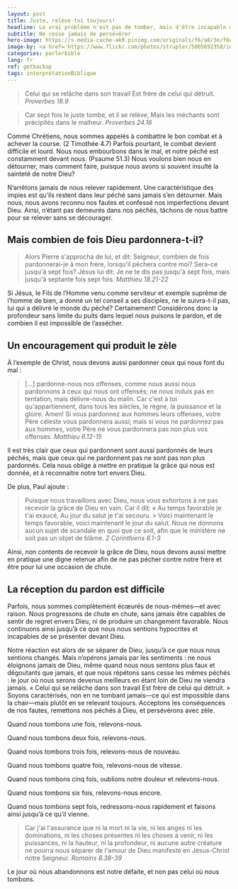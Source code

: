 ```yaml
---
layout: post
title: Juste, relève-toi toujours!
headline: Le vrai problème n'est pas de tomber, mais d'être incapable de se relever.
subtitle: Ne cesse jamais de persévérer
hero-image: https://s-media-cache-ak0.pinimg.com/originals/f6/a8/3e/f6a83e31dacb4fff21f9acaee4b3c5a7.jpg
image-by: <a href='https://www.flickr.com/photos/strupler/5805692358/in/photolist-9R2G57-7bEArh-9R5Dqf-sdb2Jb-oUC5JJ-bUazpP-pG2W2d-DY8V1-4a5QuT-e8HqZK-oDGx7g-dq7mGP-oQXXPZ-8wGird-qLvu8s-Dkvkt5-e1J32y-b3aQYK-89YzQk-6vp3Ct-oy9f1d-6WMsjK-xy8Y4-48QY9R-ho8D2A-FGV6q7-dTnRa-nCmoDu-g9F4bZ-fL28Gc-eezodP-4imbRA-f897u4-fL28wk-hMEySq-7TmD7a-97TGyR-359Vri-34Nf33-4VvcV4-daWMYy-5EiYeY-pKxo39-2xpZL4-5udfrY-cR5EGb-numtKw-bTH1Zz-8t7ziq-CbqRsv'  target='_new'>Zurich 2011 - Standing Tall</a> par <a href='https://www.flickr.com/photos/strupler/' target='_new' >ND Strupler</a> sous <a href='https://creativecommons.org/licenses/by/2.0/deed.fr' target='_new'>Attribution 2.0 Générique</a>
categories: parlerbible
lang: fr
ref: getbackup
tags: interprétationBiblique
---
```

<blockquote>Celui qui se relâche dans son travail
Est frère de celui qui détruit. <cite>Proverbes 18.9</cite></blockquote>
<blockquote>Car sept fois le juste tombe, et il se relève,
Mais les méchants sont précipités dans le malheur. <cite>Proverbes 24.16</cite></blockquote>
Comme Chrétiens, nous sommes appelés à combattre le bon combat et à achever la course. (2 Timothée 4.7) Parfois pourtant, le combat devient difficile et lourd. Nous nous embourbons dans le mal, et notre péché est constamment devant nous. (Psaume 51.3) Nous voulons bien nous en détourner, mais comment faire, puisque nous avons si souvent insulté la sainteté de notre Dieu?

N’arrêtons jamais de nous relever rapidement. Une caractéristique des impies est qu’ils restent dans leur péché sans jamais s’en détourner. Mais nous, nous avons reconnu nos fautes et confessé nos imperfections devant Dieu. Ainsi, n’étant pas demeurés dans nos péchés, tâchons de nous battre pour se relever sans se décourager.<!--more-->
<h2>Mais combien de fois Dieu pardonnera-t-il?</h2>
<blockquote>Alors Pierre s'approcha de lui, et dit: Seigneur, combien de fois pardonnerai-je à mon frère, lorsqu'il péchera contre moi? Sera-ce jusqu'à sept fois? Jésus lui dit: Je ne te dis pas jusqu'à sept fois, mais jusqu'à septante fois sept fois. <cite>Matthieu 18.21-22</cite></blockquote>
Si Jésus, le Fils de l’Homme venu comme serviteur et exemple suprême de l’homme de bien, a donné un tel conseil a ses disciples, ne le suivra-t-il pas, lui qui a délivré le monde du péché? Certainement! Considérons donc la profondeur sans limite du puits dans lequel nous puisons le pardon, et de combien il est impossible de l’assécher.
<h2>Un encouragement qui produit le zèle</h2>
À l’exemple de Christ, nous devons aussi pardonner ceux qui nous font du mal :
<blockquote>[…] pardonne-nous nos offenses, comme nous aussi nous pardonnons à ceux qui nous ont offensés; ne nous induis pas en tentation, mais délivre-nous du malin. Car c'est à toi qu'appartiennent, dans tous les siècles, le règne, la puissance et la gloire. Amen! Si vous pardonnez aux hommes leurs offenses, votre Père céleste vous pardonnera aussi; mais si vous ne pardonnez pas aux hommes, votre Père ne vous pardonnera pas non plus vos offenses. <cite>Matthieu 6.12-15</cite></blockquote>
Il est très clair que ceux qui pardonnent sont aussi pardonnés de leurs péchés, mais que ceux qui ne pardonnent pas ne sont pas non plus pardonnés. Cela nous oblige à mettre en pratique la grâce qui nous est donnée, et à reconnaitre notre tort envers Dieu.

De plus, Paul ajoute :
<blockquote>Puisque nous travaillons avec Dieu, nous vous exhortons à ne pas recevoir la grâce de Dieu en vain. Car il dit:
« Au temps favorable je t'ai exaucé,
Au jour du salut je t'ai secouru. »
Voici maintenant le temps favorable, voici maintenant le jour du salut. Nous ne donnons aucun sujet de scandale en quoi que ce soit, afin que le ministère ne soit pas un objet de blâme. <cite>2 Corinthiens 6.1-3</cite></blockquote>
Ainsi, non contents de recevoir la grâce de Dieu, nous devons aussi mettre en pratique une digne retenue afin de ne pas pécher contre notre frère et être pour lui une occasion de chute.
<h2>La réception du pardon est difficile</h2>
Parfois, nous sommes complètement écœurés de nous-mêmes—et avec raison. Nous progressons de chute en chute, sans jamais être capables de sentir de regret envers Dieu, ni de produire un changement favorable. Nous continuons ainsi jusqu’à ce que nous nous sentions hypocrites et incapables de se présenter devant Dieu.

Notre réaction est alors de se séparer de Dieu, jusqu’à ce que nous nous sentions changés. Mais n’opérons jamais par les sentiments : ne nous éloignons jamais de Dieu, même quand nous nous sentons plus faux et dégoutants que jamais, et que nous répétons sans cesse les mêmes péchés : le jour où nous serons devenus meilleurs en étant loin de Dieu ne viendra jamais. « Celui qui se relâche dans son travail Est frère de celui qui détruit. » Soyons caractérisés, non en ne tombant jamais—ce qui est impossible dans la chair—mais plutôt en se relevant toujours. Acceptons les conséquences de nos fautes, remettons nos péchés à Dieu, et persévérons avec zèle.

Quand nous tombons une fois, relevons-nous.

Quand nous tombons deux fois, relevons-nous.

Quand nous tombons trois fois, relevons-nous de nouveau.

Quand nous tombons quatre fois, relevons-nous de vitesse.

Quand nous tombons cinq fois, oublions notre douleur et relevons-nous.

Quand nous tombons six fois, relevons-nous encore.

Quand nous tombons sept fois, redressons-nous rapidement et faisons ainsi jusqu’à ce qu’il vienne.
<blockquote>Car j'ai l'assurance que ni la mort ni la vie, ni les anges ni les dominations, ni les choses présentes ni les choses à venir, ni les puissances, ni la hauteur, ni la profondeur, ni aucune autre créature ne pourra nous séparer de l'amour de Dieu manifesté en Jésus-Christ notre Seigneur. <cite>Romains 8.38-39</cite></blockquote>
Le jour où nous abandonnons est notre défaite, et non pas celui où nous tombons.

